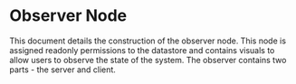 # Observer Node

This document details the construction of the observer node. This node is assigned readonly permissions to the datastore and contains visuals to allow users to observe the state of the system. The observer contains two parts - the server and client.
